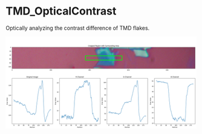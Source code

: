 # TMD_OpticalContrast
 Optically analyzing the contrast difference of TMD flakes. 


![Example Output](ExampleOutput.png "Example Output")
